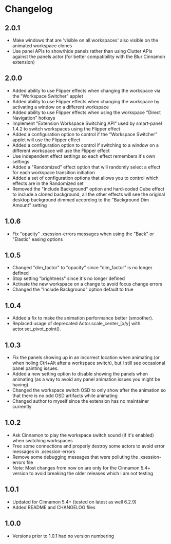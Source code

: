 # Changelog

## 2.0.1

- Make windows that are 'visible on all workspaces' also visible on the animated workspace clones
- Use panel APIs to show/hide panels rather than using Clutter APIs against the panels actor (for better compatibility with the Blur Cinnamon extension)

## 2.0.0

- Added ability to use Flipper effects when changing the workspace via the "Workspace Switcher" applet
- Added ability to use Flipper effects when changing the workspace by activating a window on a different workspace
- Added ability to use Flipper effects when using the workspace "Direct Navigation" hotkeys
- Implement "Extension Workspace Switching API" used by smart-panel 1.4.2 to switch workspaces using the Flipper effect
- Added a configuration option to control if the "Workspace Switcher" applet will use the Flipper effect
- Added a configuration option to control if switching to a window on a different workspace will use the Flipper effect
- Use independent effect settings so each effect remembers it's own settings
- Added a "Randomized" effect option that will randomly select a effect for each workspace transition initiation
- Added a set of configuration options that allows you to control which effects are in the Randomized set
- Removed the "Include Background" option and hard-coded Cube effect to include a cloned background, all the other effects will see the original desktop background dimmed according to the "Background Dim Amount" setting

## 1.0.6

* Fix "opacity" .xsession-errors messages when using the "Back" or "Elastic" easing options

## 1.0.5

* Changed "dim_factor" to "opacity" since "dim_factor" is no longer defined
* Stop setting "brightness" since it's no longer defined
* Activate the new workspace on a change to avoid focus change errors
* Changed the "Include Background" option default to true

## 1.0.4

* Added a fix to make the animation performance better (smoother).
* Replaced usage of deprecated Actor.scale_center_[x/y] with actor.set_pivot_point().

## 1.0.3

* Fix the panels showing up in an incorrect location when animating (or when holing Ctrl+Alt after a workspace switch), but I still see occasional panel painting issues.
* Added a new setting option to disable showing the panels when animating (as a way to avoid any panel animation issues you might be having)
* Changed the workspace switch OSD to only show after the animation so that there is no odd OSD artifacts while animating
* Changed author to myself since the extension has no maintainer currently

## 1.0.2

* Ask Cinnamon to play the workspace switch sound (if it's enabled) when switching workspaces
* Free some connections and properly destroy some actors to avoid error messages in .xsession-errors
* Remove some debugging messages that were polluting the .xsession-errors file
* Note: Most changes from now on are only for the Cinnamon 5.4+ version to avoid breaking the older releases which I am not testing

## 1.0.1

* Updated for Cinnamon 5.4+ (tested on latest as well 6.2.9)
* Added README and CHANGELOG files

## 1.0.0

* Versions prior to 1.0.1 had no version numbering

